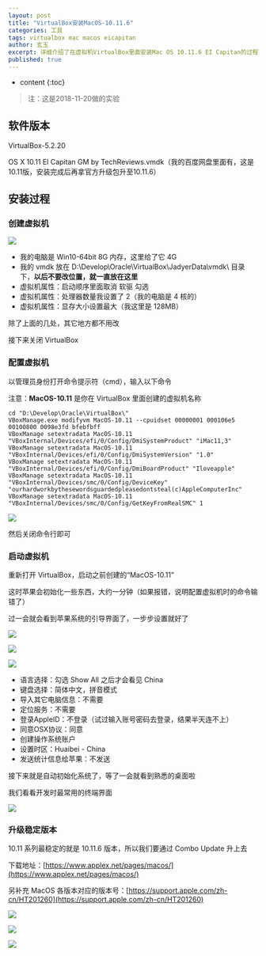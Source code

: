 ```yaml
---
layout: post
title: "VirtualBox安装MacOS-10.11.6"
categories: 工具
tags: virtualbox mac macos eicapitan
author: 玄玉
excerpt: 详细介绍了在虚拟机VirtualBox里面安装Mac OS 10.11.6 EI Capitan的过程。
published: true
---
```


* content
{:toc}


> 注：这是2018-11-20做的实验

## 软件版本

VirtualBox-5.2.20

OS X 10.11 El Capitan GM by TechReviews.vmdk（我的百度网盘里面有，这是10.11版，安装完成后再拿官方升级包升至10.11.6）

## 安装过程

### 创建虚拟机

![](https://ae01.alicdn.com/kf/Hc1e6a752e6e648dcaff4cba31962f19am.png)

* 我的电脑是 Win10-64bit 8G 内存，这里给了它 4G
* 我的 vmdk 放在 D:\Develop\Oracle\VirtualBox\JadyerData\vmdk\ 目录下，**以后不要改位置，就一直放在这里**
* 虚拟机属性：启动顺序里面取消 软驱 勾选
* 虚拟机属性：处理器数量我设置了 2（我的电脑是 4 核的）
* 虚拟机属性：显存大小设置最大（我这里是 128MB）

除了上面的几处，其它地方都不用改

接下来关闭 VirtualBox

### 配置虚拟机

以管理员身份打开命令提示符（cmd），输入以下命令

注意：**MacOS-10.11** 是你在 VirtualBox 里面创建的虚拟机名称

```
cd "D:\Develop\Oracle\VirtualBox\"
VBoxManage.exe modifyvm MacOS-10.11 --cpuidset 00000001 000106e5 00100800 0098e3fd bfebfbff
VBoxManage setextradata MacOS-10.11 "VBoxInternal/Devices/efi/0/Config/DmiSystemProduct" "iMac11,3"
VBoxManage setextradata MacOS-10.11 "VBoxInternal/Devices/efi/0/Config/DmiSystemVersion" "1.0"
VBoxManage setextradata MacOS-10.11 "VBoxInternal/Devices/efi/0/Config/DmiBoardProduct" "Iloveapple"
VBoxManage setextradata MacOS-10.11 "VBoxInternal/Devices/smc/0/Config/DeviceKey" "ourhardworkbythesewordsguardedpleasedontsteal(c)AppleComputerInc"
VBoxManage setextradata MacOS-10.11 "VBoxInternal/Devices/smc/0/Config/GetKeyFromRealSMC" 1
```

![](https://ae01.alicdn.com/kf/H3b705a36ca564846b54eb0baf0a824det.png)

然后关闭命令行即可

### 启动虚拟机

重新打开 VirtualBox，启动之前创建的“MacOS-10.11”

这时苹果会初始化一些东西，大约一分钟（如果报错，说明配置虚拟机时的命令输错了）

过一会就会看到苹果系统的引导界面了，一步步设置就好了

![](https://ae01.alicdn.com/kf/H7bad2c45cde34b09a2aa31b0205ac055E.png)

![](https://ae01.alicdn.com/kf/Hda3ad2577c0c485daf3bc5b1b3a50e7dS.png)

![](https://ae01.alicdn.com/kf/H8da8134e393d4fed88a2ca76901a6768C.png)

* 语言选择：勾选 Show All 之后才会看见 China
* 键盘选择：简体中文，拼音模式
* 导入其它电脑信息：不需要
* 定位服务：不需要
* 登录AppleID：不登录（试过输入账号密码去登录，结果半天连不上）
* 同意OSX协议：同意
* 创建操作系统账户
* 设置时区：Huaibei - China
* 发送统计信息给苹果：不发送

接下来就是自动初始化系统了，等了一会就看到熟悉的桌面啦

我们看看开发时最常用的终端界面

![](https://ae01.alicdn.com/kf/H7ce84293628941e08b3e81f520bdd5efq.png)

### 升级稳定版本

10.11 系列最稳定的就是 10.11.6 版本，所以我们要通过 Combo Update 升上去

下载地址：[https://www.applex.net/pages/macos/](https://www.applex.net/pages/macos/)

另补充 MacOS 各版本对应的版本号：[https://support.apple.com/zh-cn/HT201260](https://support.apple.com/zh-cn/HT201260)

![](https://ae01.alicdn.com/kf/Hee107905e16642a39f22312d9ec481d6Z.png)

![](https://ae01.alicdn.com/kf/Heb82f15df836435c91811b7347e978cfT.png)

![](https://ae01.alicdn.com/kf/Hcd539927a712483d8a957de544a0163dU.png)